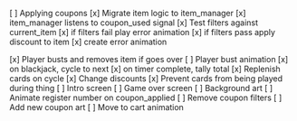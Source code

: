 [ ] Applying coupons
  [x] Migrate item logic to item_manager
  [x] item_manager listens to coupon_used signal
  [x] Test filters against current_item
  [x] if filters fail play error animation
  [x] if filters pass apply discount to item 
  [x] create error animation

[x] Player busts and removes item if goes over
  [ ] Player bust animation
[x] on blackjack, cycle to next
[x] on timer complete, tally total
[x] Replenish cards on cycle
[x] Change discounts
[x] Prevent cards from being played during thing
[ ] Intro screen
[ ] Game over screen
[ ] Background art
[ ] Animate register number on coupon_applied
[ ] Remove coupon filters
  [ ] Add new coupon art
[ ] Move to cart animation